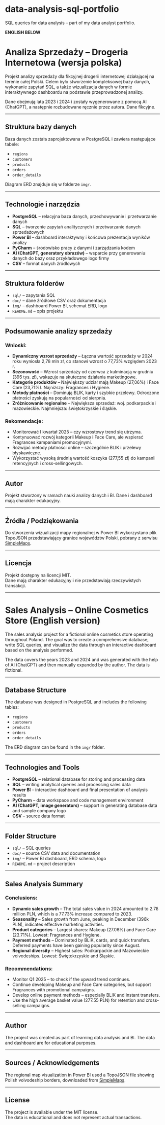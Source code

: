 # data-analysis-sql-portfolio
SQL queries for data analysis – part of my data analyst portfolio.

**ENGLISH BELOW**


# Analiza Sprzedaży – Drogeria Internetowa (wersja polska)

Projekt analizy sprzedaży dla fikcyjnej drogerii internetowej działającej na terenie całej Polski. Celem było stworzenie kompleksowej bazy danych, wykonanie zapytań SQL, a także wizualizacja danych w formie interaktywnego dashboardu na podstawie przeprowadzonej analizy.

Dane obejmują lata 2023 i 2024 i zostały wygenerowane z pomocą AI (ChatGPT), a następnie rozbudowane ręcznie przez autora. Dane fikcyjne.

---

## Struktura bazy danych

Baza danych została zaprojektowana w PostgreSQL i zawiera następujące tabele:

- `regions`
- `customers`
- `products`
- `orders`
- `order_details`

Diagram ERD znajduje się w folderze `img/`.

---

## Technologie i narzędzia

- **PostgreSQL** – relacyjna baza danych, przechowywanie i przetwarzanie danych  
- **SQL** – tworzenie zapytań analitycznych i przetwarzanie danych sprzedażowych  
- **Power BI** – dashboard interaktywny i końcowa prezentacja wyników analizy  
- **PyCharm** – środowisko pracy z danymi i zarządzania kodem  
- **AI (ChatGPT, generatory obrazów)** – wsparcie przy generowaniu danych do bazy oraz przykładowego logo firmy  
- **CSV** – format danych źródłowych  

---

## Struktura folderów

- `sql/` – zapytania SQL  
- `doc/` – dane źródłowe CSV oraz dokumentacja  
- `img/` – dashboard Power BI, schemat ERD, logo
- `README.md` – opis projektu  

---

## Podsumowanie analizy sprzedaży

### Wnioski:

- **Dynamiczny wzrost sprzedaży** – Łączna wartość sprzedaży w 2024 roku wyniosła 2,78 mln zł, co stanowi wzrost o 77,73% względem 2023 r.
- **Sezonowość** – Wzrost sprzedaży od czerwca z kulminacją w grudniu (396 tys. zł), wskazuje na skuteczne działania marketingowe.
- **Kategorie produktów** – Największy udział mają Makeup (27,06%) i Face Care (23,71%). Najniższy: Fragrances i Hygiene.
- **Metody płatności** – Dominują BLIK, karty i szybkie przelewy. Odroczone płatności zyskują na popularności od sierpnia.
- **Zróżnicowanie regionalne** – Największa sprzedaż: woj. podkarpackie i mazowieckie. Najmniejsza: świętokrzyskie i śląskie.

### Rekomendacje:

- Monitorować I kwartał 2025 – czy wzrostowy trend się utrzyma.
- Kontynuować rozwój kategorii Makeup i Face Care, ale wspierać Fragrances kampaniami promocyjnymi.
- Rozwijać metody płatności online – szczególnie BLIK i przelewy błyskawiczne.
- Wykorzystać wysoką średnią wartość koszyka (277,55 zł) do kampanii retencyjnych i cross-sellingowych.

---

## Autor

Projekt stworzony w ramach nauki analizy danych i BI. Dane i dashboard mają charakter edukacyjny.

---

## Źródła / Podziękowania

Do stworzenia wizualizacji mapy regionalnej w Power BI wykorzystano plik TopoJSON przedstawiający granice województw Polski, pobrany z serwisu [SimpleMaps](https://simplemaps.com/gis/country/pl).

---

## Licencja

Projekt dostępny na licencji MIT.  
Dane mają charakter edukacyjny i nie przedstawiają rzeczywistych transakcji.


---



# Sales Analysis – Online Cosmetics Store (English version)

The sales analysis project for a fictional online cosmetics store operating throughout Poland. The goal was to create a comprehensive database, write SQL queries, and visualize the data through an interactive dashboard based on the analysis performed.

The data covers the years 2023 and 2024 and was generated with the help of AI (ChatGPT) and then manually expanded by the author. The data is fictional.

---

## Database Structure

The database was designed in PostgreSQL and includes the following tables:

- `regions`
- `customers`
- `products`
- `orders`
- `order_details`

The ERD diagram can be found in the `img/` folder.

---

## Technologies and Tools

- **PostgreSQL** – relational database for storing and processing data  
- **SQL** – writing analytical queries and processing sales data  
- **Power BI** – interactive dashboard and final presentation of analysis results  
- **PyCharm** – data workspace and code management environment  
- **AI (ChatGPT, image generators)** – support in generating database data and sample company logo  
- **CSV** – source data format  

---

## Folder Structure

- `sql/` – SQL queries  
- `doc/` – source CSV data and documentation  
- `img/` – Power BI dashboard, ERD schema, logo  
- `README.md` – project description  

---

## Sales Analysis Summary

### Conclusions:

- **Dynamic sales growth** – The total sales value in 2024 amounted to 2.78 million PLN, which is a 77.73% increase compared to 2023.
- **Seasonality** – Sales growth from June, peaking in December (396k PLN), indicates effective marketing activities.
- **Product categories** – Largest shares: Makeup (27.06%) and Face Care (23.71%). Lowest: Fragrances and Hygiene.
- **Payment methods** – Dominated by BLIK, cards, and quick transfers. Deferred payments have been gaining popularity since August.
- **Regional diversity** – Highest sales: Podkarpackie and Mazowieckie voivodeships. Lowest: Świętokrzyskie and Śląskie.

### Recommendations:

- Monitor Q1 2025 – to check if the upward trend continues.
- Continue developing Makeup and Face Care categories, but support Fragrances with promotional campaigns.
- Develop online payment methods – especially BLIK and instant transfers.
- Use the high average basket value (277.55 PLN) for retention and cross-selling campaigns.

---

## Author

The project was created as part of learning data analysis and BI. The data and dashboard are for educational purposes.

---

## Sources / Acknowledgements

The regional map visualization in Power BI used a TopoJSON file showing Polish voivodeship borders, downloaded from [SimpleMaps](https://simplemaps.com/gis/country/pl).

---

## License

The project is available under the MIT license.  
The data is educational and does not represent actual transactions.

